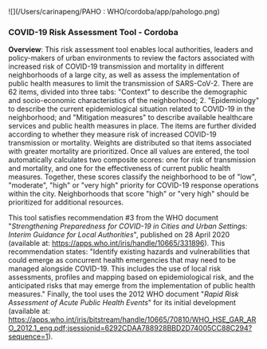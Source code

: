 ![](/Users/carinapeng/PAHO : WHO/cordoba/app/pahologo.png)

### COVID-19 Risk Assessment Tool - Cordoba																

**Overview**: This risk assessment tool enables local authorities, leaders and policy-makers of urban environments to review the factors associated with increased risk of COVID-19 transmission and mortality in different neighborhoods of a large city, as well as assess the implementation of public health measures to limit the transmission of SARS-CoV-2. There are 62 items, divided into three tabs: "Context" to describe the demographic and socio-economic characteristics of the neighborhood; 2. "Epidemiology" to describe the current epidemiological situation related to COVID-19 in the neighborhood; and "Mitigation measures" to describe available healthcare services and public health measures in place. The items are further divided according to whether they measure risk of increased  COVID-19 transmission or mortality. Weights are distributed so that items associated with greater mortality are prioritized. Once all values are entered, the tool automatically calculates two composite scores: one for risk of transmission and mortality, and one for the effectiveness of current public health measures. Together, these scores classify the neighborhood to be of "low", "moderate", "high" or "very high" priority for COVID-19 response operations within the city. Neighborhoods that score "high" or "very high" should be prioritized for additional resources. 

This tool satisfies recommendation #3 from the WHO document "*Strengthening Preparedness for COVID-19 in Cities and Urban Settings: Interim Guidance for Local Authorities*", published on 28 April 2020 (available at: https://apps.who.int/iris/handle/10665/331896). This recommendation states: "Identify existing hazards and vulnerabilities that could emerge as concurrent health emergencies that may need to be managed alongside COVID-19. This includes the use of local risk assessments, profiles and mapping based on epidemiological risk, and the anticipated risks that may emerge from the implementation of public health measures." Finally, the tool uses the 2012 WHO document "*Rapid Risk Assessment of Acute Public Health Events*" for its initial development (available at: https://apps.who.int/iris/bitstream/handle/10665/70810/WHO_HSE_GAR_ARO_2012.1_eng.pdf;jsessionid=6292CDAA788928BBD2D74005CC88C294?sequence=1). 